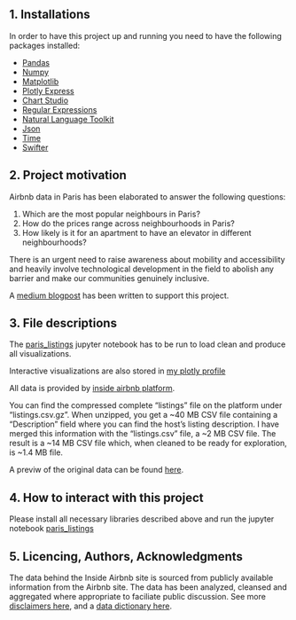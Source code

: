 ## 1. Installations

In order to have this project up and running you need to have the following packages installed:
- [Pandas](https://pandas.pydata.org/)
- [Numpy](https://numpy.org/)
- [Matplotlib](https://matplotlib.org/)
- [Plotly Express](https://plotly.com/python/plotly-express/)
- [Chart Studio](https://plotly.com/python/getting-started-with-chart-studio/)
- [Regular Expressions](https://docs.python.org/3/library/re.html)
- [Natural Language Toolkit](https://www.nltk.org/)
- [Json](https://docs.python.org/3/library/json.html)
- [Time](https://docs.python.org/3/library/time.html)
- [Swifter](https://pypi.org/project/swifter/)

## 2. Project motivation

Airbnb data in Paris has been elaborated to answer the following questions:

1. Which are the most popular neighbours in Paris?
2. How do the prices range across neighbourhoods in Paris?
3. How likely is it for an apartment to have an elevator in different neighbourhoods?

There is an urgent need to raise awareness about mobility and accessibility and heavily involve technological development 
in the field to abolish any barrier and make our communities genuinely inclusive. 

A [medium blogpost](https://chpolyzo.medium.com/small-apartment-in-paris-378a4ae86073) has been written to support this project.


## 3. File descriptions

The [paris_listings](https://github.com/chpolyzo/DSND/blob/master/Blog_Post/paris/paris_listings.ipynb) jupyter notebook has to be run
to load clean and produce all visualizations.

Interactive visualizations are also stored in [my plotly profile](https://chart-studio.plotly.com/~chpolyzo)

All data is provided by [inside airbnb platform](http://insideairbnb.com/get-the-data.html).

You can find the compressed complete “listings” file on the platform under “listings.csv.gz”. When unzipped, 
you get a ~40 MB CSV file containing a “Description” field where you can find the host’s listing description.
I have merged this information with the “listings.csv” file, a ~2 MB CSV file. The result is a ~14 MB CSV file which, 
when cleaned to be ready for exploration, is ~1.4 MB file.

A previw of the original data can be found [here](http://insideairbnb.com/paris/).

## 4. How to interact with this project

Please install all necessary libraries described above and run the jupyter notebook 
[paris_listings](https://github.com/chpolyzo/DSND/blob/master/Blog_Post/paris/paris_listings.ipynb)

## 5. Licencing, Authors, Acknowledgments

The data behind the Inside Airbnb site is sourced from publicly available information from the Airbnb site. 
The data has been analyzed, cleansed and aggregated where appropriate to faciliate public discussion.
See more [disclaimers here](http://insideairbnb.com/about.html#disclaimers), 
and a [data dictionary here](https://docs.google.com/spreadsheets/d/1iWCNJcSutYqpULSQHlNyGInUvHg2BoUGoNRIGa6Szc4/edit#gid=982310896).
